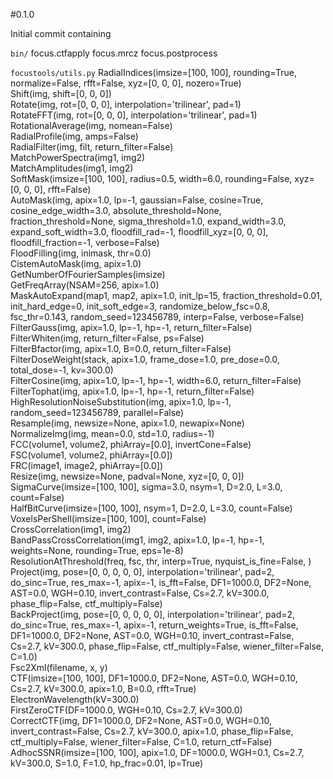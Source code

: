 #0.1.0

Initial commit containing

`bin/`
focus.ctfapply
focus.mrcz
focus.postprocess

`focustools/utils.py`
RadialIndices(imsize=[100, 100], rounding=True, normalize=False, rfft=False, xyz=[0, 0, 0], nozero=True)  
Shift(img, shift=[0, 0, 0])  
Rotate(img, rot=[0, 0, 0], interpolation='trilinear', pad=1)  
RotateFFT(img, rot=[0, 0, 0], interpolation='trilinear', pad=1)  
RotationalAverage(img, nomean=False)  
RadialProfile(img, amps=False)  
RadialFilter(img, filt, return_filter=False)  
MatchPowerSpectra(img1, img2)  
MatchAmplitudes(img1, img2)  
SoftMask(imsize=[100, 100], radius=0.5, width=6.0, rounding=False, xyz=[0, 0, 0], rfft=False)  
AutoMask(img, apix=1.0, lp=-1, gaussian=False, cosine=True, cosine_edge_width=3.0, absolute_threshold=None, fraction_threshold=None, sigma_threshold=1.0, expand_width=3.0, expand_soft_width=3.0, floodfill_rad=-1, floodfill_xyz=[0, 0, 0], floodfill_fraction=-1, verbose=False)  
FloodFilling(img, inimask, thr=0.0)  
CistemAutoMask(img, apix=1.0)  
GetNumberOfFourierSamples(imsize)  
GetFreqArray(NSAM=256, apix=1.0)  
MaskAutoExpand(map1, map2, apix=1.0, init_lp=15, fraction_threshold=0.01, init_hard_edge=0, init_soft_edge=3, randomize_below_fsc=0.8, fsc_thr=0.143, random_seed=123456789, interp=False, verbose=False)  
FilterGauss(img, apix=1.0, lp=-1, hp=-1, return_filter=False)  
FilterWhiten(img, return_filter=False, ps=False)  
FilterBfactor(img, apix=1.0, B=0.0, return_filter=False)  
FilterDoseWeight(stack, apix=1.0, frame_dose=1.0, pre_dose=0.0, total_dose=-1, kv=300.0)  
FilterCosine(img, apix=1.0, lp=-1, hp=-1, width=6.0, return_filter=False)  
FilterTophat(img, apix=1.0, lp=-1, hp=-1, return_filter=False)  
HighResolutionNoiseSubstitution(img, apix=1.0, lp=-1, random_seed=123456789, parallel=False)  
Resample(img, newsize=None, apix=1.0, newapix=None)  
NormalizeImg(img, mean=0.0, std=1.0, radius=-1)  
FCC(volume1, volume2, phiArray=[0.0], invertCone=False)  
FSC(volume1, volume2, phiArray=[0.0])  
FRC(image1, image2, phiArray=[0.0])  
Resize(img, newsize=None, padval=None, xyz=[0, 0, 0])  
SigmaCurve(imsize=[100, 100], sigma=3.0, nsym=1, D=2.0, L=3.0, count=False)  
HalfBitCurve(imsize=[100, 100], nsym=1, D=2.0, L=3.0, count=False)  
VoxelsPerShell(imsize=[100, 100], count=False)  
CrossCorrelation(img1, img2)  
BandPassCrossCorrelation(img1, img2, apix=1.0, lp=-1, hp=-1, weights=None, rounding=True, eps=1e-8)  
ResolutionAtThreshold(freq, fsc, thr, interp=True, nyquist_is_fine=False, )  
Project(img, pose=[0, 0, 0, 0, 0], interpolation='trilinear', pad=2, do_sinc=True, res_max=-1, apix=-1, is_fft=False, DF1=1000.0, DF2=None, AST=0.0, WGH=0.10, invert_contrast=False, Cs=2.7, kV=300.0, phase_flip=False, ctf_multiply=False)  
BackProject(img, pose=[0, 0, 0, 0, 0], interpolation='trilinear', pad=2, do_sinc=True, res_max=-1, apix=-1, return_weights=True, is_fft=False, DF1=1000.0, DF2=None, AST=0.0, WGH=0.10, invert_contrast=False, Cs=2.7, kV=300.0, phase_flip=False, ctf_multiply=False, wiener_filter=False, C=1.0)  
Fsc2Xml(filename, x, y)  
CTF(imsize=[100, 100], DF1=1000.0, DF2=None, AST=0.0, WGH=0.10, Cs=2.7, kV=300.0, apix=1.0, B=0.0, rfft=True)  
ElectronWavelength(kV=300.0)  
FirstZeroCTF(DF=1000.0, WGH=0.10, Cs=2.7, kV=300.0)  
CorrectCTF(img, DF1=1000.0, DF2=None, AST=0.0, WGH=0.10, invert_contrast=False, Cs=2.7, kV=300.0, apix=1.0, phase_flip=False, ctf_multiply=False, wiener_filter=False, C=1.0, return_ctf=False)  
AdhocSSNR(imsize=[100, 100], apix=1.0, DF=1000.0, WGH=0.1, Cs=2.7, kV=300.0, S=1.0, F=1.0, hp_frac=0.01, lp=True)  
